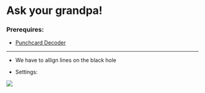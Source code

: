# Ask your grandpa!

### Prerequires:

- [Punchcard Decoder](http://laighside.com/punchcard.htm)

-----------------

- We have to allign lines on the black hole

- Settings:

<img src="https://cdn.discordapp.com/attachments/865706489951944717/875377057419378720/unknown.png">
